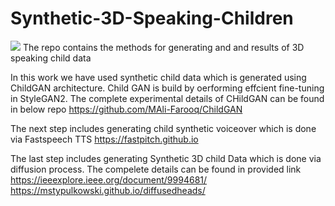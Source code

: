 # Synthetic-3D-Speaking-Children
![](data/3.png)
The repo contains the methods for generating and and results of 3D speaking child data

In this work we have used synthetic child data which is generated using ChildGAN architecture. Child GAN is build by oerforming effcient fine-tuning in StyleGAN2. The complete experimental details of CHildGAN can be found in below repo
https://github.com/MAli-Farooq/ChildGAN

The next step includes generating child synthetic voiceover which is done via Fastspeech TTS 
https://fastpitch.github.io

The last step includes generating Synthetic 3D child Data which is done via diffusion process. The compelete details can be found in provided link
https://ieeexplore.ieee.org/document/9994681/
https://mstypulkowski.github.io/diffusedheads/
